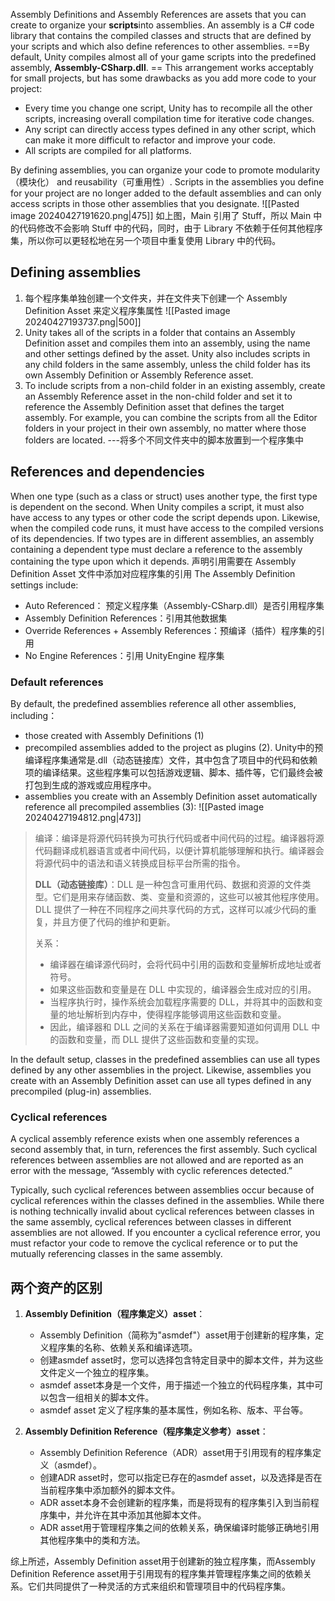 Assembly Definitions and Assembly References are assets that you can create to organize your **scripts**into assemblies.
An assembly is a C# code library that contains the compiled classes and structs that are defined by your scripts and which also define references to other assemblies. 
==By default, Unity compiles almost all of your game scripts into the predefined assembly, **Assembly-CSharp.dll**. ==
This arrangement works acceptably for small projects, but has some drawbacks as you add more code to your project:
- Every time you change one script, Unity has to recompile all the other scripts, increasing overall compilation time for iterative code changes.
- Any script can directly access types defined in any other script, which can make it more difficult to refactor and improve your code.
- All scripts are compiled for all platforms.

By defining assemblies, you can organize your code to promote modularity（模块化） and reusability（可重用性）. Scripts in the assemblies you define for your project are no longer added to the default assemblies and can only access scripts in those other assemblies that you designate.
![[Pasted image 20240427191620.png|475]]
如上图，Main 引用了 Stuff，所以 Main 中的代码修改不会影响 Stuff 中的代码，同时，由于 Library 不依赖于任何其他程序集，所以你可以更轻松地在另一个项目中重复使用 Library 中的代码。
## Defining assemblies
1. 每个程序集单独创建一个文件夹，并在文件夹下创建一个 Assembly Definition Asset 来定义程序集属性
 ![[Pasted image 20240427193737.png|500]]
1. Unity takes all of the scripts in a folder that contains an Assembly Definition asset and compiles them into an assembly, using the name and other settings defined by the asset. Unity also includes scripts in any child folders in the same assembly, unless the child folder has its own Assembly Definition or Assembly Reference asset.
2. To include scripts from a non-child folder in an existing assembly, create an Assembly Reference asset in the non-child folder and set it to reference the Assembly Definition asset that defines the target assembly. For example, you can combine the scripts from all the Editor folders in your project in their own assembly, no matter where those folders are located.   ---将多个不同文件夹中的脚本放置到一个程序集中
## References and dependencies
When one type (such as a class or struct) uses another type, the first type is dependent on the second. When Unity compiles a script, it must also have access to any types or other code the script depends upon. Likewise, when the compiled code runs, it must have access to the compiled versions of its dependencies.
If two types are in different assemblies, an assembly containing a dependent type must declare a reference to the assembly containing the type upon which it depends. 声明引用需要在 Assembly Definition Asset 文件中添加对应程序集的引用
The Assembly Definition settings include:
- Auto Referenced： 预定义程序集（Assembly-CSharp.dll）是否引用程序集
- Assembly Definition References：引用其他数据集
- Override References + Assembly References：预编译（插件）程序集的引用
- No Engine References：引用 UnityEngine 程序集
### Default references
By default, the predefined assemblies reference all other assemblies, including：
- those created with Assembly Definitions (1) 
- precompiled assemblies added to the project as plugins (2). Unity中的预编译程序集通常是.dll（动态链接库）文件，其中包含了项目中的代码和依赖项的编译结果。这些程序集可以包括游戏逻辑、脚本、插件等，它们最终会被打包到生成的游戏或应用程序中。
- assemblies you create with an Assembly Definition asset automatically reference all precompiled assemblies (3):
![[Pasted image 20240427194812.png|473]]
>编译：编译是将源代码转换为可执行代码或者中间代码的过程。编译器将源代码翻译成机器语言或者中间代码，以便计算机能够理解和执行。编译器会将源代码中的语法和语义转换成目标平台所需的指令。
>
>**DLL（动态链接库）**：DLL 是一种包含可重用代码、数据和资源的文件类型。它们是用来存储函数、类、变量和资源的，这些可以被其他程序使用。DLL 提供了一种在不同程序之间共享代码的方式，这样可以减少代码的重复，并且方便了代码的维护和更新。
>
>关系：
>- 编译器在编译源代码时，会将代码中引用的函数和变量解析成地址或者符号。
>- 如果这些函数和变量是在 DLL 中实现的，编译器会生成对应的引用。
>- 当程序执行时，操作系统会加载程序需要的 DLL，并将其中的函数和变量的地址解析到内存中，使得程序能够调用这些函数和变量。
>- 因此，编译器和 DLL 之间的关系在于编译器需要知道如何调用 DLL 中的函数和变量，而 DLL 提供了这些函数和变量的实现。

In the default setup, classes in the predefined assemblies can use all types defined by any other assemblies in the project. Likewise, assemblies you create with an Assembly Definition asset can use all types defined in any precompiled (plug-in) assemblies.
### Cyclical references
A cyclical assembly reference exists when one assembly references a second assembly that, in turn, references the first assembly. Such cyclical references between assemblies are not allowed and are reported as an error with the message, “Assembly with cyclic references detected.”

Typically, such cyclical references between assemblies occur because of cyclical references within the classes defined in the assemblies. While there is nothing technically invalid about cyclical references between classes in the same assembly, cyclical references between classes in different assemblies are not allowed. If you encounter a cyclical reference error, you must refactor your code to remove the cyclical reference or to put the mutually referencing classes in the same assembly.

## 两个资产的区别
1. **Assembly Definition（程序集定义）asset**：
    - Assembly Definition（简称为"asmdef"）asset用于创建新的程序集，定义程序集的名称、依赖关系和编译选项。
    - 创建asmdef asset时，您可以选择包含特定目录中的脚本文件，并为这些文件定义一个独立的程序集。
    - asmdef asset本身是一个文件，用于描述一个独立的代码程序集，其中可以包含一组相关的脚本文件。
    - asmdef asset 定义了程序集的基本属性，例如名称、版本、平台等。

1. **Assembly Definition Reference（程序集定义参考）asset**：
    - Assembly Definition Reference（ADR）asset用于引用现有的程序集定义（asmdef）。
    - 创建ADR asset时，您可以指定已存在的asmdef asset，以及选择是否在当前程序集中添加额外的脚本文件。
    - ADR asset本身不会创建新的程序集，而是将现有的程序集引入到当前程序集中，并允许在其中添加其他脚本文件。
    - ADR asset用于管理程序集之间的依赖关系，确保编译时能够正确地引用其他程序集中的类和方法。

综上所述，Assembly Definition asset用于创建新的独立程序集，而Assembly Definition Reference asset用于引用现有的程序集并管理程序集之间的依赖关系。它们共同提供了一种灵活的方式来组织和管理项目中的代码程序集。